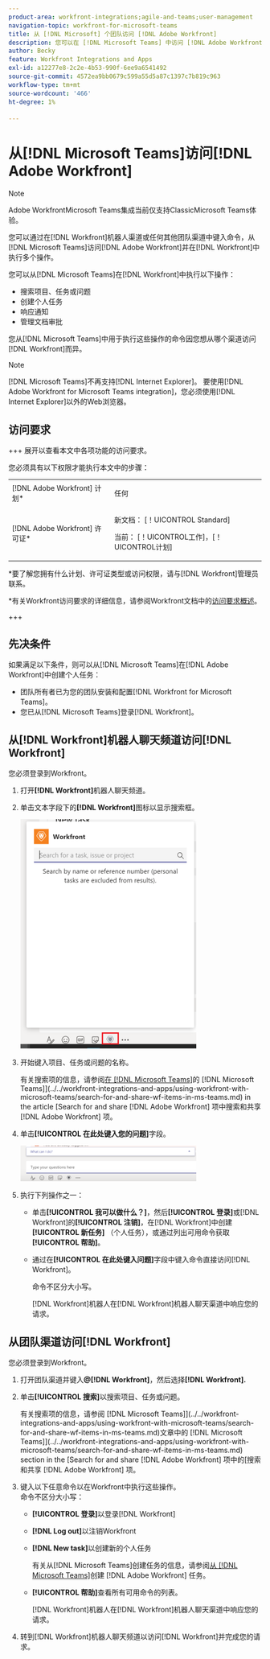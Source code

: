 ```yaml
---
product-area: workfront-integrations;agile-and-teams;user-management
navigation-topic: workfront-for-microsoft-teams
title: 从 [!DNL Microsoft] 个团队访问 [!DNL Adobe Workfront]
description: 您可以在 [!DNL Microsoft Teams] 中访问 [!DNL Adobe Workfront] 并在 [!DNL Workfront] 中执行若干操作，方法是在Workfront机器人频道或任何其他团队频道中键入命令。
author: Becky
feature: Workfront Integrations and Apps
exl-id: a12277e8-2c2e-4b53-990f-6ee9a6541492
source-git-commit: 4572ea9bb0679c599a55d5a87c1397c7b819c963
workflow-type: tm+mt
source-wordcount: '466'
ht-degree: 1%

---
```


# 从[!DNL Microsoft Teams]访问[!DNL Adobe Workfront]

<!--Audited: 01/2024-->

>[!NOTE]
>
>Adobe WorkfrontMicrosoft Teams集成当前仅支持ClassicMicrosoft Teams体验。

您可以通过在[!DNL Workfront]机器人渠道或任何其他团队渠道中键入命令，从[!DNL Microsoft Teams]访问[!DNL Adobe Workfront]并在[!DNL Workfront]中执行多个操作。

您可以从[!DNL Microsoft Teams]在[!DNL Workfront]中执行以下操作：

* 搜索项目、任务或问题
* 创建个人任务
* 响应通知
* 管理文档审批

您从[!DNL Microsoft Teams]中用于执行这些操作的命令因您想从哪个渠道访问[!DNL Workfront]而异。

>[!NOTE]
>
>[!DNL Microsoft Teams]不再支持[!DNL Internet Explorer]。 要使用[!DNL Adobe Workfront for Microsoft Teams integration]，您必须使用[!DNL Internet Explorer]以外的Web浏览器。

## 访问要求

+++ 展开以查看本文中各项功能的访问要求。

您必须具有以下权限才能执行本文中的步骤：

<table style="table-layout:auto"> 
 <col> 
 <col> 
 <tbody> 
  <tr> 
   <td role="rowheader">[!DNL Adobe Workfront] 计划*</td> 
   <td> <p>任何</p> </td> 
  </tr> 
  <tr> 
   <td role="rowheader">[!DNL Adobe Workfront] 许可证*</td> 
   <td> <p>新文档： [！UICONTROL Standard]</p>
   <p>当前： [！UICONTROL工作]，[！UICONTROL计划]</p> </td> 
  </tr> 
 </tbody> 
</table>

*要了解您拥有什么计划、许可证类型或访问权限，请与[!DNL Workfront]管理员联系。

*有关Workfront访问要求的详细信息，请参阅Workfront文档中的[访问要求概述](/help/quicksilver/administration-and-setup/add-users/access-levels-and-object-permissions/access-level-requirements-in-documentation.md)。

+++

## 先决条件

如果满足以下条件，则可以从[!DNL Microsoft Teams]在[!DNL Adobe Workfront]中创建个人任务：

* 团队所有者已为您的团队安装和配置[!DNL Workfront for Microsoft Teams]。
* 您已从[!DNL Microsoft Teams]登录[!DNL Workfront]。

## 从[!DNL Workfront]机器人聊天频道访问[!DNL Workfront]

您必须登录到Workfront。

1. 打开&#x200B;**[!DNL Workfront]**&#x200B;机器人聊天频道。
1. 单击文本字段下的&#x200B;**[!DNL Workfront]**&#x200B;图标以显示搜索框。

   ![teams_search_box_in_the_bot_channel.PNG](assets/teams-search-box-in-the-bot-channel-350x456.png)

1. 开始键入项目、任务或问题的名称。

   有关搜索项的信息，请参阅[在 [!DNL Microsoft Teams]](../../workfront-integrations-and-apps/using-workfront-with-microsoft-teams/search-for-and-share-wf-items-in-ms-teams.md)的 [!DNL Microsoft Teams]](../../workfront-integrations-and-apps/using-workfront-with-microsoft-teams/search-for-and-share-wf-items-in-ms-teams.md) in the article [Search for and share [!DNL Adobe Workfront] 项中搜索和共享 [!DNL Adobe Workfront] 项。

1. 单击&#x200B;**[!UICONTROL 在此处键入您的问题]**&#x200B;字段。

   ![ms_teams_type_your_questions_here_and_what_can_I_do_fields.png](assets/ms-teams-type-your-questions-here-and-what-can-i-do-fields-350x71.png)

1. 执行下列操作之一：

   * 单击&#x200B;**[!UICONTROL 我可以做什么？]**，然后&#x200B;**[!UICONTROL 登录]**&#x200B;或[!DNL Workfront]的&#x200B;**[!UICONTROL 注销]**，在[!DNL Workfront]中创建&#x200B;**[!UICONTROL 新任务]** （个人任务），或通过列出可用命令获取&#x200B;**[!UICONTROL 帮助]**。

   * 通过在&#x200B;**[!UICONTROL 在此处键入问题]**&#x200B;字段中键入命令直接访问[!DNL Workfront]。

     命令不区分大小写。

     [!DNL Workfront]机器人在[!DNL Workfront]机器人聊天渠道中响应您的请求。

## 从团队渠道访问[!DNL Workfront]

您必须登录到Workfront。

1. 打开团队渠道并键入&#x200B;**@[!DNL Workfront]**，然后选择&#x200B;**[!DNL Workfront].**

1. 单击&#x200B;**[!UICONTROL 搜索]**&#x200B;以搜索项目、任务或问题。

   有关搜索项的信息，请参阅 [!DNL Microsoft Teams]](../../workfront-integrations-and-apps/using-workfront-with-microsoft-teams/search-for-and-share-wf-items-in-ms-teams.md)文章中的 [!DNL Microsoft Teams]](../../workfront-integrations-and-apps/using-workfront-with-microsoft-teams/search-for-and-share-wf-items-in-ms-teams.md) section in the [Search for and share [!DNL Adobe Workfront] 项中的[搜索和共享 [!DNL Adobe Workfront] 项。

1. 键入以下任意命令以在Workfront中执行这些操作。\
   命令不区分大小写：

   * **[!UICONTROL 登录]**&#x200B;以登录[!DNL Workfront]
   * **[!DNL Log out]**&#x200B;以注销Workfront
   * **[!DNL New task]**&#x200B;以创建新的个人任务

     有关从[!DNL Microsoft Teams]创建任务的信息，请参阅[从 [!DNL Microsoft Teams]](../../workfront-integrations-and-apps/using-workfront-with-microsoft-teams/create-workfront-tasks-from-ms-teams.md)创建 [!DNL Adobe Workfront] 任务。

   * **[!UICONTROL 帮助]**&#x200B;查看所有可用命令的列表。

     [!DNL Workfront]机器人在[!DNL Workfront]机器人聊天渠道中响应您的请求。

1. 转到[!DNL Workfront]机器人聊天频道以访问[!DNL Workfront]并完成您的请求。
